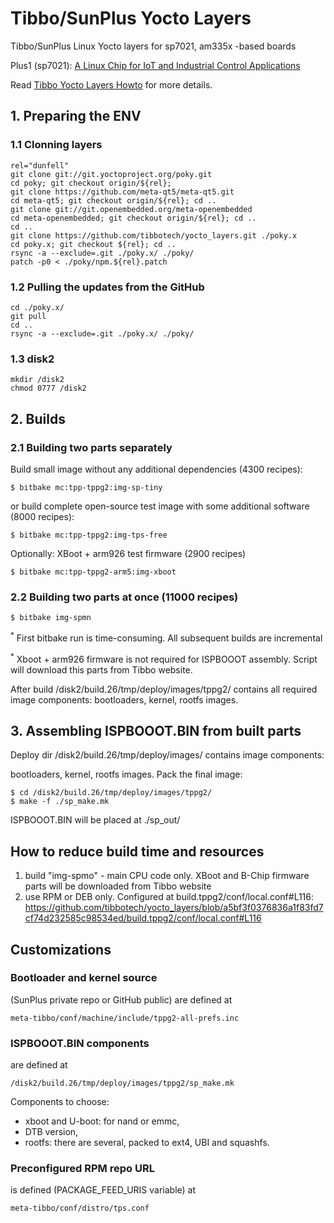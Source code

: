 # Tibbo/SunPlus Yocto Layers
Tibbo/SunPlus Linux Yocto layers for sp7021, am335x -based boards

Plus1 (sp7021): [A Linux Chip for IoT and Industrial Control Applications](https://tibbo.com/store/plus1.html)

Read [Tibbo Yocto Layers Howto](https://tibbotech.github.io/plus1_layers/) for more details.

## 1. Preparing the ENV

### 1.1 Clonning layers
```
rel="dunfell"
git clone git://git.yoctoproject.org/poky.git
cd poky; git checkout origin/${rel};
git clone https://github.com/meta-qt5/meta-qt5.git
cd meta-qt5; git checkout origin/${rel}; cd ..
git clone git://git.openembedded.org/meta-openembedded
cd meta-openembedded; git checkout origin/${rel}; cd ..
cd ..
git clone https://github.com/tibbotech/yocto_layers.git ./poky.x
cd poky.x; git checkout ${rel}; cd ..
rsync -a --exclude=.git ./poky.x/ ./poky/
patch -p0 < ./poky/npm.${rel}.patch
```

### 1.2 Pulling the updates from the GitHub
```
cd ./poky.x/
git pull
cd ..
rsync -a --exclude=.git ./poky.x/ ./poky/
```

### 1.3 disk2
```
mkdir /disk2
chmod 0777 /disk2
```

## 2. Builds

### 2.1 Building two parts separately

Build small image without any additional dependencies (4300 recipes):
```
$ bitbake mc:tpp-tppg2:img-sp-tiny
```
or build complete open-source test image with some additional software (8000 recipes):
```
$ bitbake mc:tpp-tppg2:img-tps-free
```

Optionally: XBoot + arm926 test firmware (2900 recipes)
```
$ bitbake mc:tpp-tppg2-arm5:img-xboot
```

### 2.2 Building two parts at once (11000 recipes)
```
$ bitbake img-spmn
```

<sup>*</sup> First bitbake run is time-consuming. All subsequent builds 
are incremental

<sup>*</sup> Xboot + arm926 firmware is not required for ISPBOOOT assembly.
Script will download this parts from Tibbo website.

After build /disk2/build.26/tmp/deploy/images/tppg2/ contains all required image components: bootloaders, kernel, rootfs images.

## 3. Assembling ISPBOOOT.BIN from built parts

Deploy dir /disk2/build.26/tmp/deploy/images/ contains image components:

bootloaders, kernel, rootfs images.
Pack the final image:
```
$ cd /disk2/build.26/tmp/deploy/images/tppg2/
$ make -f ./sp_make.mk
```

ISPBOOOT.BIN will be placed at ./sp_out/

## How to reduce build time and resources

1) build "img-spmo" - main CPU code only. XBoot and B-Chip firmware parts will be downloaded from Tibbo website
2) use RPM or DEB only. Configured at build.tppg2/conf/local.conf#L116: https://github.com/tibbotech/yocto_layers/blob/a5bf3f0376836a1f83fd7cf74d232585c98534ed/build.tppg2/conf/local.conf#L116

## Customizations

### Bootloader and kernel source 
(SunPlus private repo or GitHub public) are defined at
```
meta-tibbo/conf/machine/include/tppg2-all-prefs.inc
```
### ISPBOOOT.BIN components
are defined at
```
/disk2/build.26/tmp/deploy/images/tppg2/sp_make.mk
```
Components to choose:
* xboot and U-boot: for nand or emmc,
* DTB version,
* rootfs: there are several, packed to ext4, UBI and squashfs.

### Preconfigured RPM repo URL
is defined (PACKAGE_FEED_URIS variable) at
```
meta-tibbo/conf/distro/tps.conf
```
